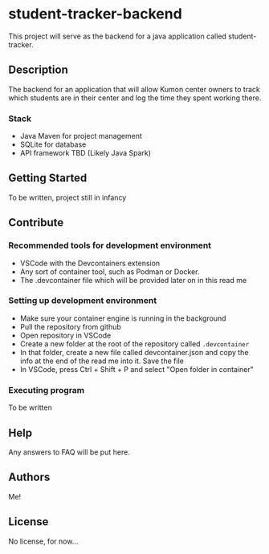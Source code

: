 # student-tracker-backend

This project will serve as the backend for a java application called student-tracker.

## Description

The backend for an application that will allow Kumon center owners to track which students are in their center and log the time they spent working there.

### Stack

* Java Maven for project management
* SQLite for database
* API framework TBD (Likely Java Spark)

## Getting Started

To be written, project still in infancy

## Contribute

### Recommended tools for development environment

* VSCode with the Devcontainers extension
* Any sort of container tool, such as Podman or Docker.
* The .devcontainer file which will be provided later on in this read me

### Setting up development environment

* Make sure your container engine is running in the background
* Pull the repository from github
* Open repository in VSCode
* Create a new folder at the root of the repository called `.devcontainer`
* In that folder, create a new file called devcontainer.json and copy the info at the end of the read me into it. Save the file
* In VSCode, press Ctrl + Shift + P and select "Open folder in container"

### Executing program

To be written

## Help

Any answers to FAQ will be put here.

## Authors

Me!

## License

No license, for now...
